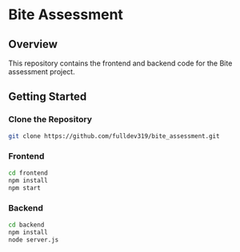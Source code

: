 # Bite Assessment

## Overview

This repository contains the frontend and backend code for the Bite assessment project.

## Getting Started

### Clone the Repository

```bash
git clone https://github.com/fulldev319/bite_assessment.git
```

### Frontend

```bash
cd frontend
npm install
npm start
```

### Backend

```bash
cd backend
npm install
node server.js
```
